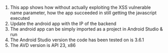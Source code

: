 1. This app shows how without actually exploiting the XSS vulnerable name parameter, how the app succeeded in still getting the javascript executed
2. Update the android app with the IP of the backend
3. The android app can be simply imported as a project in Android Studio & run
4. The Android Studio version the code has been tested on is 3.6.1
5. The AVD version is API 23, x86

